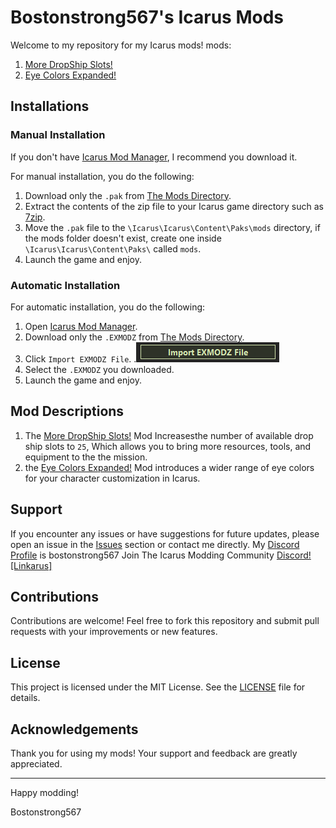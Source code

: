 # Bostonstrong567's Icarus Mods

Welcome to my repository for my Icarus mods! mods:

1. [More DropShip Slots!](Mods/More%20Drop%20Ship%20Slots)
2. [Eye Colors Expanded!](Mods/Eye%20Colors%20Expanded!)

## Installations

### Manual Installation

If you don't have [Icarus Mod Manager](https://projectdaedalus.app/tools), I recommend you download it.

For manual installation, you do the following:

1. Download only the `.pak` from [The Mods Directory](Mods).
2. Extract the contents of the zip file to your Icarus game directory such as [7zip](https://www.7-zip.org).
3. Move the `.pak` file to the `\Icarus\Icarus\Content\Paks\mods` directory, if the mods folder doesn't exist, create one inside `\Icarus\Icarus\Content\Paks\` called `mods`.
4. Launch the game and enjoy.

### Automatic Installation

For automatic installation, you do the following:

1. Open [Icarus Mod Manager](https://projectdaedalus.app/tools).
1. Download only the `.EXMODZ` from [The Mods Directory](Mods).
2. Click `Import EXMODZ File`.
.![Tutorial Button](Images/Import.png)
4. Select the `.EXMODZ` you downloaded.
5. Launch the game and enjoy.

## Mod Descriptions
1. The [More DropShip Slots!](Mods/More%20Drop%20Ship%20Slots/More%20Drop%20Ship%20Slots_P.pak) Mod Increasesthe number of available drop ship slots to `25`, Which allows you to bring more resources, tools, and equipment to the the mission.
2. the [Eye Colors Expanded!](Mods/Eye%20Colors%20Expanded!/Eye%20Colors%20Expanded!_P.pak) Mod introduces a wider range of eye colors for your character customization in Icarus.

## Support
If you encounter any issues or have suggestions for future updates, please open an issue in the [Issues](#) section or contact me directly.
My [Discord Profile](https://discordapp.com/users/267368849228169217) is bostonstrong567
Join The Icarus Modding Community [Discord! [Linkarus]](https://discord.gg/linkarus-icarus-modding-936621749733302292)

## Contributions
Contributions are welcome! Feel free to fork this repository and submit pull requests with your improvements or new features.

## License
This project is licensed under the MIT License. See the [LICENSE](LICENSE) file for details.

## Acknowledgements
Thank you for using my mods! Your support and feedback are greatly appreciated.

---

Happy modding!

Bostonstrong567
